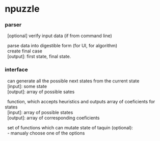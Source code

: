 # npuzzle
  
### parser
  [optional] verify input data (if from command line)  
  
  parse data into digestible form (for UI, for algorithm)   
  create final case  
  [output]: first state, final state.  
  
### interface  
  can generate all the possible next states from the current state  
  [input]: some state  
  [output]: array of possible sates  
  
  function, which accepts heuristics and outputs array of coeficients for states  
  [input]: array of possible states  
  [output]: array of corresponding coeficients  
  
  set of functions which can mutate state of taquin (optional):  
  - manualy choose one of the options  
  

  

